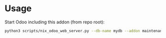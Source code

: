 # Usage

Start Odoo including this addon (from repo root):

```bash
python3 scripts/nix_odoo_web_server.py --db-name mydb --addon maintenance_equipment_image
```
